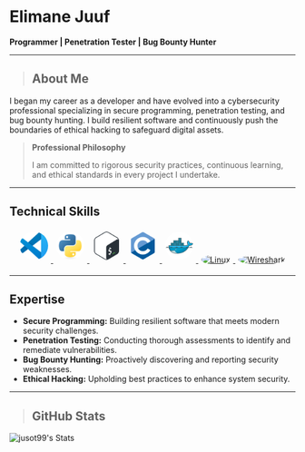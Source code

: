 # Elimane Juuf

**Programmer | Penetration Tester | Bug Bounty Hunter**

---

> ## About Me
> 
I began my career as a developer and have evolved into a cybersecurity professional specializing in secure programming, penetration testing, and bug bounty hunting. I build resilient software and continuously push the boundaries of ethical hacking to safeguard digital assets.

> **Professional Philosophy**
>
> I am committed to rigorous security practices, continuous learning, and ethical standards in every project I undertake.

---

## Technical Skills

<div style="text-align:center;">
<a href="https://code.visualstudio.com/">
  <img src="https://raw.githubusercontent.com/devicons/devicon/master/icons/vscode/vscode-original.svg" alt="VS Code" style="width:50px; margin:5px; border-radius:50%;" />
</a>
<a href="https://www.python.org/">
  <img src="https://raw.githubusercontent.com/devicons/devicon/master/icons/python/python-original.svg" alt="Python" style="width:50px; margin:5px; border-radius:50%;" />
</a>
<a href="https://www.gnu.org/software/bash/">
  <img src="https://raw.githubusercontent.com/devicons/devicon/master/icons/bash/bash-original.svg" alt="Bash" style="width:50px; margin:5px; border-radius:50%;" />
</a>
<a href="https://en.wikipedia.org/wiki/C_(programming_language)">
  <img src="https://raw.githubusercontent.com/devicons/devicon/master/icons/c/c-original.svg" alt="C" style="width:50px; margin:5px; border-radius:50%;" />
</a>
<a href="https://www.docker.com/">
  <img src="https://raw.githubusercontent.com/devicons/devicon/master/icons/docker/docker-original.svg" alt="Docker" style="width:50px; margin:5px; border-radius:50%;" />
</a>        
<a href="https://www.linux.org/">
  <img src="https://raw.githubusercontent.com/marwin1991/profile-technology-icons/refs/heads/main/icons/linux.png" alt="Linux" style="width:50px; margin:5px; border-radius:50%;" />
</a>
<a href="https://www.wireshark.org/">
  <img src="https://upload.wikimedia.org/wikipedia/commons/d/db/Wireshark_Icon.png" alt="Wireshark" style="width:50px; margin:5px; border-radius:50%;" />
</a>
</div>

---

## Expertise

- **Secure Programming:** Building resilient software that meets modern security challenges.
- **Penetration Testing:** Conducting thorough assessments to identify and remediate vulnerabilities.
- **Bug Bounty Hunting:** Proactively discovering and reporting security weaknesses.
- **Ethical Hacking:** Upholding best practices to enhance system security.

---

> ## GitHub Stats
>
![jusot99's Stats](https://github-readme-stats.vercel.app/api?username=jusot99&theme=vue-dark&show_icons=true&hide_border=true&count_private=true)
